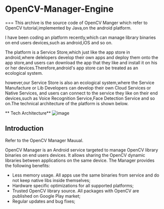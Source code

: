 # OpenCV-Manager-Engine
===
This archive is the source code of OpenCV Manger which refer to OpenCV tutorial,implemented by Java,on the android platform.

I have been coding an platform recently,which can manage library binaries on end users devices,such as android,iOS and so on.

The platform is a Service Store,which just like the app store in android,where delelopers develop their own apps and deploy them onto the app store,and users can download the app that they like and install it on his or her devices.Therefore,android's app store can be treated as an ecological system.

however,our Service Store is also an ecological system,where the Service Manufacture or Lib Developers can develop their own Cloud Services or Native Services,
and users can connect to the service they like on their end devices,such as Voice Recognition Service,Face Detection Service and so on.The technical architecture of the platform is shown below.

** Tech Architecture**
![image](https://github.com/lijiansong/OpenCV-Manager-Engine/blob/master/screenshot/arch.png)

Introduction
---
Refer to the OpenCV Manager Mauual.

OpenCV Manager is an Android service targeted to manage OpenCV library binaries on end users devices. It allows sharing the OpenCV dynamic libraries between applications on the same device. The Manager provides the following
benefits:
- Less memory usage. All apps use the same binaries from service and do not keep native libs inside themselves;
- Hardware specific optimizations for all supported platforms;
- Trusted OpenCV library source. All packages with OpenCV are published on Google Play market;
- Regular updates and bug fixes;



